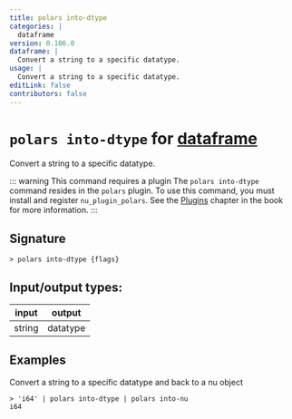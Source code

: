 ```yaml
---
title: polars into-dtype
categories: |
  dataframe
version: 0.106.0
dataframe: |
  Convert a string to a specific datatype.
usage: |
  Convert a string to a specific datatype.
editLink: false
contributors: false
---
```

<!-- This file is automatically generated. Please edit the command in https://github.com/nushell/nushell instead. -->

# `polars into-dtype` for [dataframe](/commands/categories/dataframe.md)

<div class='command-title'>Convert a string to a specific datatype.</div>

::: warning This command requires a plugin
The `polars into-dtype` command resides in the `polars` plugin.
To use this command, you must install and register `nu_plugin_polars`.
See the [Plugins](/book/plugins.html) chapter in the book for more information.
:::


## Signature

```> polars into-dtype {flags} ```


## Input/output types:

| input  | output   |
| ------ | -------- |
| string | datatype |
## Examples

Convert a string to a specific datatype and back to a nu object
```nu
> 'i64' | polars into-dtype | polars into-nu
i64
```
